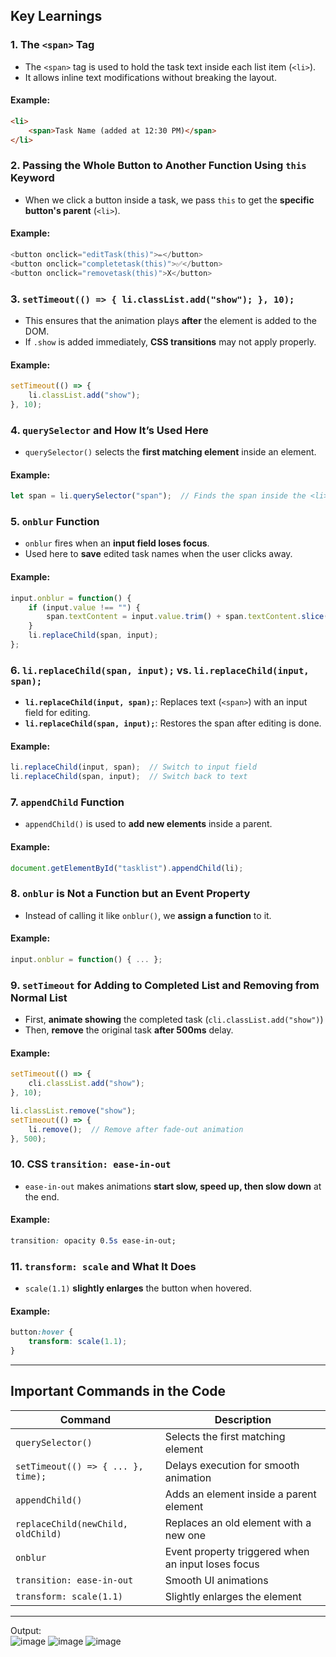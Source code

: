 ## Key Learnings

### 1. The `<span>` Tag
- The `<span>` tag is used to hold the task text inside each list item (`<li>`).
- It allows inline text modifications without breaking the layout.

#### **Example:**
```html
<li>
    <span>Task Name (added at 12:30 PM)</span>
</li>
```

### 2. Passing the Whole Button to Another Function Using `this` Keyword
- When we click a button inside a task, we pass `this` to get the **specific button's parent** (`<li>`).

#### **Example:**
```js
<button onclick="editTask(this)">✏️</button>
<button onclick="completetask(this)">✅</button>
<button onclick="removetask(this)">X</button>
```

### 3. `setTimeout(() => { li.classList.add("show"); }, 10);`
- This ensures that the animation plays **after** the element is added to the DOM.
- If `.show` is added immediately, **CSS transitions** may not apply properly.

#### **Example:**
```js
setTimeout(() => {
    li.classList.add("show");
}, 10);
```

### 4. `querySelector` and How It’s Used Here
- `querySelector()` selects the **first matching element** inside an element.

#### **Example:**
```js
let span = li.querySelector("span");  // Finds the span inside the <li>
```

### 5. `onblur` Function
- `onblur` fires when an **input field loses focus**.
- Used here to **save** edited task names when the user clicks away.

#### **Example:**
```js
input.onblur = function() {
    if (input.value !== "") {
        span.textContent = input.value.trim() + span.textContent.slice(span.textContent.indexOf(" (added at"));
    }
    li.replaceChild(span, input);
};
```

### 6. `li.replaceChild(span, input);` vs. `li.replaceChild(input, span);`
- **`li.replaceChild(input, span);`**: Replaces text (`<span>`) with an input field for editing.
- **`li.replaceChild(span, input);`**: Restores the span after editing is done.

#### **Example:**
```js
li.replaceChild(input, span);  // Switch to input field
li.replaceChild(span, input);  // Switch back to text
```

### 7. `appendChild` Function
- `appendChild()` is used to **add new elements** inside a parent.

#### **Example:**
```js
document.getElementById("tasklist").appendChild(li);
```

### 8. `onblur` is Not a Function but an Event Property
- Instead of calling it like `onblur()`, we **assign a function** to it.

#### **Example:**
```js
input.onblur = function() { ... };
```

### 9. `setTimeout` for Adding to Completed List and Removing from Normal List
- First, **animate showing** the completed task (`cli.classList.add("show")`)
- Then, **remove** the original task **after 500ms** delay.

#### **Example:**
```js
setTimeout(() => {
    cli.classList.add("show");
}, 10);

li.classList.remove("show");
setTimeout(() => {
    li.remove();  // Remove after fade-out animation
}, 500);
```

### 10. CSS `transition: ease-in-out`
- `ease-in-out` makes animations **start slow, speed up, then slow down** at the end.

#### **Example:**
```css
transition: opacity 0.5s ease-in-out;
```

### 11. `transform: scale` and What It Does
- `scale(1.1)` **slightly enlarges** the button when hovered.

#### **Example:**
```css
button:hover {
    transform: scale(1.1);
}
```

---

## **Important Commands in the Code**
| Command | Description |
|---------|-------------|
| `querySelector()` | Selects the first matching element |
| `setTimeout(() => { ... }, time);` | Delays execution for smooth animation |
| `appendChild()` | Adds an element inside a parent element |
| `replaceChild(newChild, oldChild)` | Replaces an old element with a new one |
| `onblur` | Event property triggered when an input loses focus |
| `transition: ease-in-out` | Smooth UI animations |
| `transform: scale(1.1)` | Slightly enlarges the element |

---

Output: 
<br>
![image](https://github.com/user-attachments/assets/df9df66d-2ff1-44d4-9282-4e637e3e3d98)
![image](https://github.com/user-attachments/assets/c34fe2dc-385b-4944-8189-bb0898c9df15)
![image](https://github.com/user-attachments/assets/fb54b792-0cdc-4b25-9917-1c3afe651d24)
